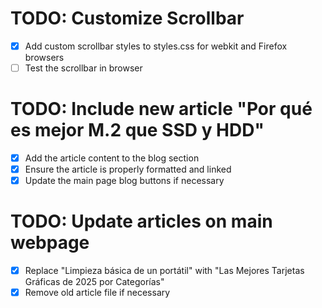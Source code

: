# TODO: Customize Scrollbar

- [x] Add custom scrollbar styles to styles.css for webkit and Firefox browsers
- [ ] Test the scrollbar in browser

# TODO: Include new article "Por qué es mejor M.2 que SSD y HDD"

- [x] Add the article content to the blog section
- [x] Ensure the article is properly formatted and linked
- [x] Update the main page blog buttons if necessary

# TODO: Update articles on main webpage

- [x] Replace "Limpieza básica de un portátil" with "Las Mejores Tarjetas Gráficas de 2025 por Categorías"
- [x] Remove old article file if necessary
